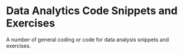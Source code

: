 # Data Analytics Code Snippets and Exercises
A number of general coding or code for data analysis snippets and exercises.
